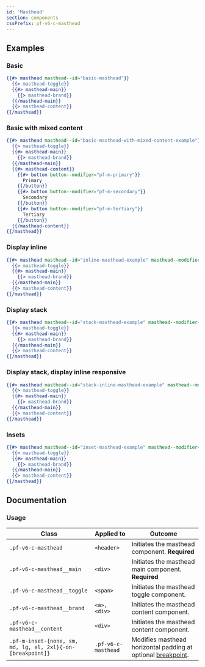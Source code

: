```yaml
---
id: 'Masthead'
section: components
cssPrefix: pf-v6-c-masthead
---
```


## Examples
### Basic
```hbs
{{#> masthead masthead--id="basic-masthead"}}
  {{> masthead-toggle}}
  {{#> masthead-main}}
    {{> masthead-brand}}
  {{/masthead-main}}
  {{> masthead-content}}
{{/masthead}}
```

### Basic with mixed content
```hbs
{{#> masthead masthead--id="basic-masthead-with-mixed-content-example"}}
  {{> masthead-toggle}}
  {{#> masthead-main}}
    {{> masthead-brand}}
  {{/masthead-main}}
  {{#> masthead-content}}
    {{#> button button--modifier="pf-m-primary"}}
      Primary
    {{/button}}
    {{#> button button--modifier="pf-m-secondary"}}
      Secondary
    {{/button}}
    {{#> button button--modifier="pf-m-tertiary"}}
      Tertiary
    {{/button}}
  {{/masthead-content}}
{{/masthead}}
```

### Display inline
```hbs
{{#> masthead masthead--id="inline-masthead-example" masthead--modifier="pf-m-display-inline"}}
  {{> masthead-toggle}}
  {{#> masthead-main}}
    {{> masthead-brand}}
  {{/masthead-main}}
  {{> masthead-content}}
{{/masthead}}
```

### Display stack
```hbs
{{#> masthead masthead--id="stack-masthead-example" masthead--modifier="pf-m-display-stack"}}
  {{> masthead-toggle}}
  {{#> masthead-main}}
    {{> masthead-brand}}
  {{/masthead-main}}
  {{> masthead-content}}
{{/masthead}}
```

### Display stack, display inline responsive
```hbs
{{#> masthead masthead--id="stack-inline-masthead-example" masthead--modifier="pf-m-display-inline pf-m-display-stack-on-lg pf-m-display-inline-on-2xl"}}
  {{> masthead-toggle}}
  {{#> masthead-main}}
    {{> masthead-brand}}
  {{/masthead-main}}
  {{> masthead-content}}
{{/masthead}}
```

### Insets
```hbs
{{#> masthead masthead--id="inset-masthead-example" masthead--modifier="pf-m-inset-sm"}}
  {{> masthead-toggle}}
  {{#> masthead-main}}
    {{> masthead-brand}}
  {{/masthead-main}}
  {{> masthead-content}}
{{/masthead}}
```

## Documentation

### Usage

| Class | Applied to | Outcome |
| -- | -- | -- |
| `.pf-v6-c-masthead` | `<header>` | Initiates the masthead component. **Required** |
| `.pf-v6-c-masthead__main` | `<div>` | Initiates the masthead main component. **Required** |
| `.pf-v6-c-masthead__toggle` | `<span>` | Initiates the masthead toggle component. |
| `.pf-v6-c-masthead__brand` | `<a>, <div>` | Initiates the masthead content component. |
| `.pf-v6-c-masthead__content` | `<div>` | Initiates the masthead content component. |
| `.pf-m-inset-{none, sm, md, lg, xl, 2xl}{-on-[breakpoint]}` | `.pf-v6-c-masthead` | Modifies masthead horizontal padding at optional [breakpoint](/developer-resources/global-css-variables#breakpoint-variables-and-class-suffixes). |
